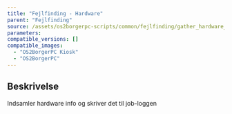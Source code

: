 ```yaml
---
title: "Fejlfinding - Hardware"
parent: "Fejlfinding"
source: /assets/os2borgerpc-scripts/common/fejlfinding/gather_hardware_info.sh
parameters:
compatible_versions: []
compatible_images:
  - "OS2BorgerPC Kiosk"
  - "OS2BorgerPC"
---
```


## Beskrivelse
Indsamler hardware info og skriver det til job-loggen
